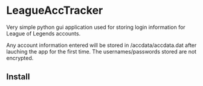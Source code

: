 # LeagueAccTracker
Very simple python gui application used for storing login information for League of Legends accounts.

Any account information entered will be stored in /accdata/accdata.dat after lauching the app for the first time.  The usernames/passwords stored are not encrypted.

## Install
